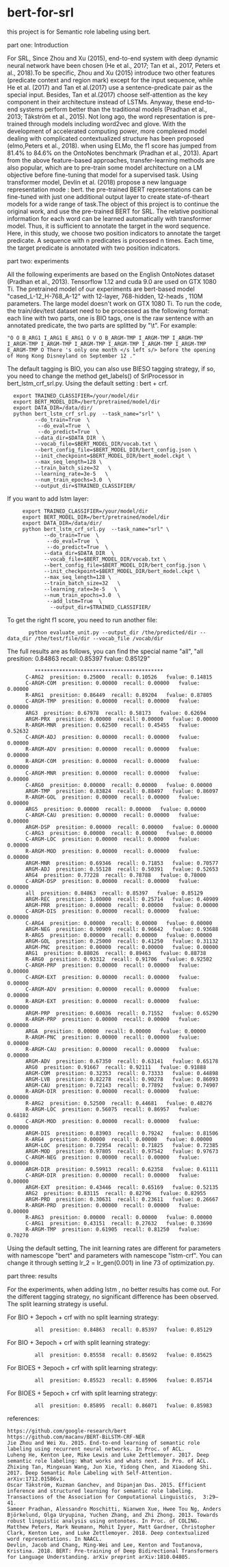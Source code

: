 # bert-for-srl

this project is for Semantic role labeling using bert.


part one: Introduction

   For SRL, Since Zhou and Xu (2015), end-to-end system with deep dynamic neural network have been chosen (He et al., 2017; Tan et al., 2017, Peters  et al., 2018).To be specific, Zhou and Xu (2015) introduce two other features (predicate context and region mark) except for the input sequence, while He et al. (2017) and Tan et al.(2017) use a sentence-predicate pair  as the special input. Besides, Tan et al.(2017) choose self-attention as the key component in their architecture instead of LSTMs. Anyway, these end-to-end systems perform better than the traditional models (Pradhan et al., 2013; Täkström et al., 2015).
    Not long ago, the word representation is pre-trained through models including word2vec and glove. With the development of accelerated computing power, more complexed model dealing with complicated contextualized structure has been proposed (elmo,Peters  et al., 2018).  when using ELMo, the f1 score has jumped from 81.4% to 84.6% on the OntoNotes benchmark (Pradhan et al., 2013). 
    Apart from the above feature-based approaches, transfer-learning methods are also popular, which are to pre-train some model architecture on a LM objective before fine-tuning that model for a supervised task.  Using transformer model, Devlin et al. (2018) propose a new language representation mode : bert. the pre-trained BERT representations can be fine-tuned with just one additional output layer to create state-of-theart models for a wide range of task.The object of this project is to continue the original work, and use the pre-trained BERT for SRL. 
    The relative positional information for each word can be learned automatically with transformer model. Thus, it is sufficient to annotate the target in the word sequence. Here, in this study, we choose two position indicators to annotate the target predicate. A sequence with n predicates is processed n times. Each time, the target predicate is annotated with two position indicators. 
 

part two: experiments

  All the following experiments are based on the English OntoNotes dataset (Pradhan et al., 2013). 
  Tensorflow 1.12 and cuda 9.0 are used on GTX 1080 Ti. The pretrained model of our experiments are bert-based model "cased_L-12_H-768_A-12" with 12-layer, 768-hidden, 12-heads , 110M parameters. The large model doesn't work on  GTX 1080 Ti.
  To run the code, the train/dev/test dataset need to be processed as the following format: each line with two parts, one is BIO tags, one is the raw sentence with an annotated predicate, the two parts are splitted by "\t". For example:
  
    "O O B_ARG1 I_ARG1 E_ARG1 O V O B_ARGM-TMP I_ARGM-TMP I_ARGM-TMP I_ARGM-TMP I_ARGM-TMP I_ARGM-TMP I_ARGM-TMP I_ARGM-TMP I_ARGM-TMP E_ARGM-TMP O	There 's only one month </s left s/> before the opening of Hong Kong Disneyland on September 12 ."
    
  The default tagging is BIO, you can also use BIESO tagging strategy, if so, you need to change the method get_labels() of SrlProcessor in bert_lstm_crf_srl.py.
  Using the default setting : bert + crf.
  
      export TRAINED_CLASSIFIER=/your/model/dir
      export BERT_MODEL_DIR=/bert/pretrained/model/dir
      export DATA_DIR=/data/dir/
      python bert_lstm_crf_srl.py  --task_name="srl" \
             --do_train=True  \
              --do_eval=True  \
              --do_predict=True  \
             --data_dir=$DATA_DIR  \
             --vocab_file=$BERT_MODEL_DIR/vocab.txt \
             --bert_config_file=$BERT_MODEL_DIR/bert_config.json \
             --init_checkpoint=$BERT_MODEL_DIR/bert_model.ckpt \
             --max_seq_length=128 \
             --train_batch_size=32   \
             --learning_rate=3e-5   \
             --num_train_epochs=3.0  \
             --output_dir=$TRAINED_CLASSIFIER/ 
             
  If you want to add lstm layer:
  
         export TRAINED_CLASSIFIER=/your/model/dir
         export BERT_MODEL_DIR=/bert/pretrained/model/dir
         export DATA_DIR=/data/dir/
         python bert_lstm_crf_srl.py  --task_name="srl" \
                --do_train=True  \
                 --do_eval=True  \
                 --do_predict=True  \
                --data_dir=$DATA_DIR  \
                --vocab_file=$BERT_MODEL_DIR/vocab.txt \
                --bert_config_file=$BERT_MODEL_DIR/bert_config.json \
                --init_checkpoint=$BERT_MODEL_DIR/bert_model.ckpt \
                --max_seq_length=128 \
                --train_batch_size=32   \
                --learning_rate=3e-5   \
                --num_train_epochs=3.0  \
                 --add_lstm=True  \
                  --output_dir=$TRAINED_CLASSIFIER/ 
   To get the right f1 score, you need to run another file:
   
           python evaluate_unit.py --output_dir /the/predicted/dir --data_dir /the/test/file/dir --vocab_file /vocab/dir
   
   The full results are as follows, you can find the special name "all", "all  presition: 0.84863  recall: 0.85397   fvalue: 0.85129"
   
             ******************************************
          C-ARG2  presition: 0.25000  recall: 0.10526   fvalue: 0.14815
          C-ARGM-COM  presition: 0.00000  recall: 0.00000   fvalue: 0.00000
          R-ARG1  presition: 0.86449  recall: 0.89204   fvalue: 0.87805
          C-ARGM-TMP  presition: 0.00000  recall: 0.00000   fvalue: 0.00000
          ARG3  presition: 0.67978  recall: 0.58173   fvalue: 0.62694
          ARGM-PRX  presition: 0.00000  recall: 0.00000   fvalue: 0.00000
          R-ARGM-MNR  presition: 0.62500  recall: 0.45455   fvalue: 0.52632
          C-ARGM-ADJ  presition: 0.00000  recall: 0.00000   fvalue: 0.00000
          R-ARGM-ADV  presition: 0.00000  recall: 0.00000   fvalue: 0.00000
          R-ARGM-COM  presition: 0.00000  recall: 0.00000   fvalue: 0.00000
          C-ARGM-MNR  presition: 0.00000  recall: 0.00000   fvalue: 0.00000
          C-ARG0  presition: 0.00000  recall: 0.00000   fvalue: 0.00000
          ARGM-TMP  presition: 0.83824  recall: 0.88497   fvalue: 0.86097
          R-ARGM-GOL  presition: 0.00000  recall: 0.00000   fvalue: 0.00000
          ARG5  presition: 0.00000  recall: 0.00000   fvalue: 0.00000
          C-ARGM-CAU  presition: 0.00000  recall: 0.00000   fvalue: 0.00000
          ARGM-DSP  presition: 0.00000  recall: 0.00000   fvalue: 0.00000
          C-ARG3  presition: 0.00000  recall: 0.00000   fvalue: 0.00000
          C-ARGM-LOC  presition: 0.00000  recall: 0.00000   fvalue: 0.00000
          R-ARGM-MOD  presition: 0.00000  recall: 0.00000   fvalue: 0.00000
          ARGM-MNR  presition: 0.69346  recall: 0.71853   fvalue: 0.70577
          ARGM-ADJ  presition: 0.55128  recall: 0.50391   fvalue: 0.52653
          ARG4  presition: 0.77228  recall: 0.78788   fvalue: 0.78000
          C-ARGM-DSP  presition: 0.00000  recall: 0.00000   fvalue: 0.00000
          all  presition: 0.84863  recall: 0.85397   fvalue: 0.85129
          ARGM-REC  presition: 1.00000  recall: 0.25714   fvalue: 0.40909
          ARGM-PRR  presition: 0.00000  recall: 0.00000   fvalue: 0.00000
          C-ARGM-DIS  presition: 0.00000  recall: 0.00000   fvalue: 0.00000
          C-ARG4  presition: 0.00000  recall: 0.00000   fvalue: 0.00000
          ARGM-NEG  presition: 0.90909  recall: 0.96642   fvalue: 0.93688
          R-ARG5  presition: 0.00000  recall: 0.00000   fvalue: 0.00000
          ARGM-GOL  presition: 0.25000  recall: 0.41250   fvalue: 0.31132
          ARGM-PNC  presition: 0.00000  recall: 0.00000   fvalue: 0.00000
          ARG1  presition: 0.88026  recall: 0.89463   fvalue: 0.88738
          R-ARG0  presition: 0.93312  recall: 0.91706   fvalue: 0.92502
          C-ARGM-PRP  presition: 0.00000  recall: 0.00000   fvalue: 0.00000
          C-ARGM-EXT  presition: 0.00000  recall: 0.00000   fvalue: 0.00000
          C-ARGM-ADV  presition: 0.00000  recall: 0.00000   fvalue: 0.00000
          R-ARGM-EXT  presition: 0.00000  recall: 0.00000   fvalue: 0.00000
          ARGM-PRP  presition: 0.60036  recall: 0.71552   fvalue: 0.65290
          R-ARGM-PRP  presition: 0.00000  recall: 0.00000   fvalue: 0.00000
          ARGA  presition: 0.00000  recall: 0.00000   fvalue: 0.00000
          R-ARGM-PNC  presition: 0.00000  recall: 0.00000   fvalue: 0.00000
          R-ARGM-CAU  presition: 0.00000  recall: 0.00000   fvalue: 0.00000
          ARGM-ADV  presition: 0.67350  recall: 0.63141   fvalue: 0.65178
          ARG0  presition: 0.91667  recall: 0.92111   fvalue: 0.91888
          ARGM-COM  presition: 0.32353  recall: 0.73333   fvalue: 0.44898
          ARGM-LVB  presition: 0.82278  recall: 0.90278   fvalue: 0.86093
          ARGM-CAU  presition: 0.72143  recall: 0.77892   fvalue: 0.74907
          R-ARGM-DIR  presition: 0.00000  recall: 0.00000   fvalue: 0.00000
          R-ARG2  presition: 0.52500  recall: 0.44681   fvalue: 0.48276
          R-ARGM-LOC  presition: 0.56075  recall: 0.86957   fvalue: 0.68182
          C-ARGM-MOD  presition: 0.00000  recall: 0.00000   fvalue: 0.00000
          ARGM-DIS  presition: 0.83903  recall: 0.79242   fvalue: 0.81506
          R-ARG4  presition: 0.00000  recall: 0.00000   fvalue: 0.00000
          ARGM-LOC  presition: 0.72954  recall: 0.71825   fvalue: 0.72385
          ARGM-MOD  presition: 0.97805  recall: 0.97542   fvalue: 0.97673
          C-ARGM-NEG  presition: 0.00000  recall: 0.00000   fvalue: 0.00000
          ARGM-DIR  presition: 0.59913  recall: 0.62358   fvalue: 0.61111
          C-ARGM-DIR  presition: 0.00000  recall: 0.00000   fvalue: 0.00000
          ARGM-EXT  presition: 0.43446  recall: 0.65169   fvalue: 0.52135
          ARG2  presition: 0.83115  recall: 0.82796   fvalue: 0.82955
          ARGM-PRD  presition: 0.30631  recall: 0.23611   fvalue: 0.26667
          R-ARGM-PRD  presition: 0.00000  recall: 0.00000   fvalue: 0.00000
          R-ARG3  presition: 0.00000  recall: 0.00000   fvalue: 0.00000
          C-ARG1  presition: 0.43151  recall: 0.27632   fvalue: 0.33690
          R-ARGM-TMP  presition: 0.61905  recall: 0.81250   fvalue: 0.70270
           
   Using the default setting,  The init learning rates are different for parameters with namescope "bert" and parameters with namescope "lstm-crf". You can change it through setting lr_2 = lr_gen(0.001) in line 73 of optimization.py.
   
   
part three: results
    
   For the experiments, when adding lstm , no better results has come out. For the different tagging strategy, no significant difference has been observed. The split learning strategy is useful.

   For BIO + 3epoch  + crf with no split learning strategy:
    
             all  presition: 0.84863  recall: 0.85397   fvalue: 0.85129
     
   For BIO + 3epoch  + crf with  split learning strategy:
   
             all  presition: 0.85558  recall: 0.85692   fvalue: 0.85625
             
   For BIOES + 3epoch  + crf with split learning strategy:
   
             all  presition: 0.85523  recall: 0.85906   fvalue: 0.85714
             
   For BIOES + 5epoch  + crf with split learning strategy:
   
             all  presition: 0.85895  recall: 0.86071   fvalue: 0.85983
  
  
 references:
 
    https://github.com/google-research/bert
    https://github.com/macanv/BERT-BiLSTM-CRF-NER
    Jie Zhou and Wei Xu. 2015. End-to-end learning of semantic role labeling using recurrent neural networks. In Proc. of ACL.
    Luheng He, Kenton Lee, Mike Lewis and Luke Zettlemoyer. 2017. Deep semantic role labeling: What works and whats next. In Pro. of ACL.
    Zhixing Tan, Mingxuan Wang, Jun Xie, Yidong Chen, and Xiaodong Shi. 2017. Deep Semantic Role Labeling with Self-Attention. arXiv:1712.01586v1.
    Oscar Täkström, Kuzman Ganchev, and Dipanjan Das. 2015. Efficient inference and structured learning for semantic role labeling. Transactions of the Association for Computational Linguistics,  3:29–41.
    Sameer Pradhan, Alessandro Moschitti, Nianwen Xue, Hwee Tou Ng, Anders Björkelund, Olga Uryupina, Yuchen Zhang, and Zhi Zhong. 2013. Towards robust linguistic analysis using ontonotes. In Proc. of COLING.
    Matthew Peters, Mark Neumann, Mohit Iyyer, Matt Gardner, Christopher Clark, Kenton Lee, and Luke Zettlemoyer. 2018. Deep contextualized word representations. In NAACL.
    Devlin, Jacob and Chang, Ming-Wei and Lee, Kenton and Toutanova, Kristina. 2018. BERT: Pre-training of Deep Bidirectional Transformers for Language Understanding. arXiv preprint arXiv:1810.04805.
    
  

    
    


